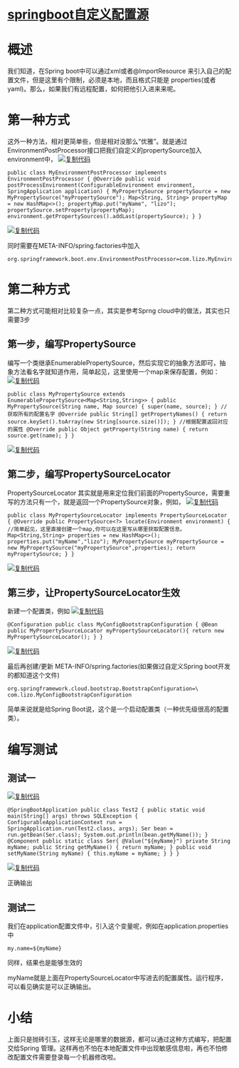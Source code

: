 # [springboot自定义配置源](https://www.cnblogs.com/lizo/p/7683300.html)

# 概述

我们知道，在Spring boot中可以通过xml或者@ImportResource 来引入自己的配置文件，但是这里有个限制，必须是本地，而且格式只能是 properties(或者 yaml)。那么，如果我们有远程配置，如何把他引入进来来呢。

# 第一种方式

这外一种方法，相对更简单些，但是相对没那么“优雅”。就是通过EnvironmentPostProcessor接口把我们自定义的propertySource加入environment中，
[![复制代码](https://common.cnblogs.com/images/copycode.gif)]( "复制代码")
```
public class MyEnvironmentPostProcessor implements EnvironmentPostProcessor { @Override public void postProcessEnvironment(ConfigurableEnvironment environment, SpringApplication application) { MyPropertySource propertySource = new MyPropertySource("myPropertySource"); Map<String, String> propertyMap = new HashMap<>(); propertyMap.put("myName", "lizo"); propertySource.setProperty(propertyMap); environment.getPropertySources().addLast(propertySource); } }
```
[![复制代码](https://common.cnblogs.com/images/copycode.gif)]( "复制代码")

同时需要在META-INFO/spring.factories中加入

```
org.springframework.boot.env.EnvironmentPostProcessor=com.lizo.MyEnvironmentPostProcessor
```

# 第二种方式

第二种方式可能相对比较复杂一点，其实是参考Sprng cloud中的做法，其实也只需要3步

## 第一步，编写PropertySource

编写一个类继承EnumerablePropertySource，然后实现它的抽象方法即可，抽象方法看名字就知道作用，简单起见，这里使用一个map来保存配置，例如：
[![复制代码](https://common.cnblogs.com/images/copycode.gif)]( "复制代码")
```
public class MyPropertySource extends EnumerablePropertySource<Map<String,String>> { public MyPropertySource(String name, Map source) { super(name, source); } //获取所有的配置名字 @Override public String[] getPropertyNames() { return source.keySet().toArray(new String[source.size()]); } //根据配置返回对应的属性 @Override public Object getProperty(String name) { return source.get(name); } }
```
[![复制代码](https://common.cnblogs.com/images/copycode.gif)]( "复制代码")

## 第二步，编写PropertySourceLocator

PropertySourceLocator 其实就是用来定位我们前面的PropertySource，需要重写的方法只有一个，就是返回一个PropertySource对象，例如，
[![复制代码](https://common.cnblogs.com/images/copycode.gif)]( "复制代码")
```
public class MyPropertySourceLocator implements PropertySourceLocator { @Override public PropertySource<?> locate(Environment environment) { //简单起见，这里直接创建一个map,你可以在这里写从哪里获取配置信息。 Map<String,String> properties = new HashMap<>(); properties.put("myName","lizo"); MyPropertySource myPropertySource = new MyPropertySource("myPropertySource",properties); return myPropertySource; } }
```
[![复制代码](https://common.cnblogs.com/images/copycode.gif)]( "复制代码")

## 第三步，让PropertySourceLocator生效

新建一个配置类，例如
[![复制代码](https://common.cnblogs.com/images/copycode.gif)]( "复制代码")
```
@Configuration public class MyConfigBootstrapConfiguration { @Bean public MyPropertySourceLocator myPropertySourceLocator(){ return new MyPropertySourceLocator(); } }
```
[![复制代码](https://common.cnblogs.com/images/copycode.gif)]( "复制代码")

最后再创建/更新 META-INFO/spring.factories(如果做过自定义Spring boot开发的都知道这个文件)

```
org.springframework.cloud.bootstrap.BootstrapConfiguration=\ com.lizo.MyConfigBootstrapConfiguration
```

简单来说就是给Spring Boot说，这个是一个启动配置类（一种优先级很高的配置类）。

# 编写测试

## 测试一

[![复制代码](https://common.cnblogs.com/images/copycode.gif)]( "复制代码")
```
@SpringBootApplication public class Test2 { public static void main(String[] args) throws SQLException { ConfigurableApplicationContext run = SpringApplication.run(Test2.class, args); Ser bean = run.getBean(Ser.class); System.out.println(bean.getMyName()); } @Component public static class Ser{ @Value("${myName}") private String myName; public String getMyName() { return myName; } public void setMyName(String myName) { this.myName = myName; } } }
```
[![复制代码](https://common.cnblogs.com/images/copycode.gif)]( "复制代码")

正确输出

## 测试二

我们在application配置文件中，引入这个变量呢，例如在application.properties中
```
my.name=${myName}
```

同样，结果也是能够生效的

myName就是上面在PropertySourceLocator中写进去的配置属性。运行程序，可以看见确实是可以正确输出。

# 小结

上面只是抛砖引玉，这样无论是哪里的数据源，都可以通过这种方式编写，把配置交给Spring 管理。这样再也不怕在本地配置文件中出现敏感信息啦，再也不怕修改配置文件需要登录每一个机器修改啦。